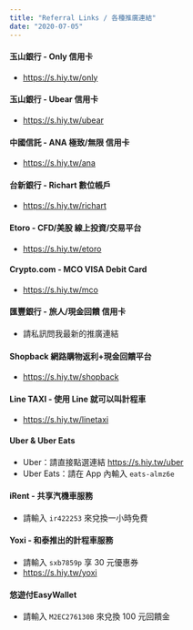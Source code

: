 ```yaml
---
title: "Referral Links / 各種推廣連結"
date: "2020-07-05"
---
```


#### 玉山銀行 - Only 信用卡

* https://s.hiy.tw/only

#### 玉山銀行 - Ubear 信用卡

* https://s.hiy.tw/ubear

#### 中國信託 - ANA 極致/無限 信用卡

* https://s.hiy.tw/ana

#### 台新銀行 - Richart 數位帳戶

* https://s.hiy.tw/richart

#### Etoro - CFD/美股 線上投資/交易平台

* https://s.hiy.tw/etoro

#### Crypto.com - MCO VISA Debit Card

* https://s.hiy.tw/mco

#### 匯豐銀行 - 旅人/現金回饋 信用卡

* 請私訊問我最新的推廣連結

#### Shopback 網路購物返利+現金回饋平台

* https://s.hiy.tw/shopback

#### Line TAXI - 使用 Line 就可以叫計程車

* https://s.hiy.tw/linetaxi

#### Uber & Uber Eats

* Uber：請直接點選連結 https://s.hiy.tw/uber
* Uber Eats：請在 App 內輸入 `eats-almz6e`
 

#### iRent - 共享汽機車服務

* 請輸入 `ir422253` 來兌換一小時免費


#### Yoxi - 和泰推出的計程車服務

* 請輸入 `sxb7859p` 享 30 元優惠券
* https://s.hiy.tw/yoxi


#### 悠遊付EasyWallet

* 請輸入 `M2EC276130B` 來兌換 100 元回饋金

 
